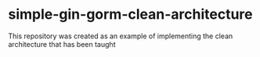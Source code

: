 # simple-gin-gorm-clean-architecture
This repository was created as an example of implementing the clean architecture that has been taught
